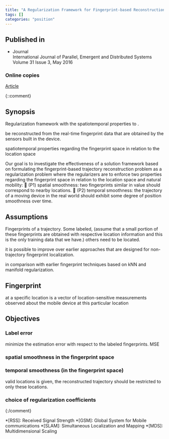 ```yaml
---
title: "A Regularization Framework for Fingerprint-based Reconstruction of Mobile Trajectories (2016)"
tags: []
categories: "position"
---
```


## Published in
- Journal  
International Journal of Parallel, Emergent and Distributed Systems  
Volume 31 Issue 3, May 2016 

### Online copies
[Article][article_link]

{::comment}

## Synopsis

Regularization framework with the spatiotemporal properties to .

be reconstructed from the real-time fingerprint
data that are obtained by the sensors built in the device.

spatiotemporal properties regarding the fingerprint space in
relation to the location space

Our goal is to investigate the effectiveness of a solution
framework based on formulating the fingerprint-based trajectory
reconstruction problem as a regularization problem where
the regularizers are to enforce two properties regarding the
fingerprint space in relation to the location space and natural
mobility:
 (P1) spatial smoothness: two fingerprints similar in value
should correspond to nearby locations.
 (P2) temporal smoothness: the trajectory of a moving
device in the real world should exhibit some degree of
position smoothness over time.

## Assumptions

Fingerprints of a trajectory. Some labeled, (assume that a
small portion of these fingerprints are obtained with respective
location information and this is the only training data that we
have.) others need to be located.


it is possible to improve over earlier approaches that are designed for non-trajectory fingerprint localization.





in comparison
with earlier fingerprint techniques based on kNN and manifold
regularization.

## Fingerprint
at a specific location is a vector of location-sensitive measurements
observed about the mobile device at this particular
location

## Objectives

### Label error

minimize the estimation error with respect to the labeled fingerprints. 
MSE


### spatial smoothness in the fingerprint space


### temporal smoothness (in the fingerprint space)
valid locations is given, the reconstructed trajectory should
be restricted to only these locations.

### choice of regularization coefficients

{:/comment}


[article_link]: https://www.researchgate.net/profile/Ting_Zhang12/publication/283172835_A_regularization_framework_for_fingerprint-based_reconstruction_of_mobile_trajectories/links/5a56e11445851547b1bf2ebb/A-regularization-framework-for-fingerprint-based-reconstruction-of-mobile-trajectories.pdf

*[RSS]: Received Signal Strength
*[GSM]: Global System for Mobile communications
*[SLAM]: Simultaneous Localization and Mapping
*[MDS]: Multidimensional Scaling